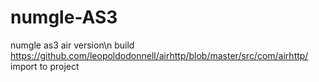 # numgle-AS3
numgle as3 air version\n
build https://github.com/leopoldodonnell/airhttp/blob/master/src/com/airhttp/
import to project
